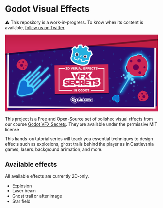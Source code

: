 # Godot Visual Effects

⚠ This repository is a work-in-progress. To know when its content is available, [follow us on Twitter](https://twitter.com/NathanGDQuest)

![project banner](./img/banner-vfx-secrets.png)

This project is a Free and Open-Source set of polished visual effects from our course [Godot VFX Secrets](). They are available under the permissive MIT license

This hands-on tutorial series will teach you essential techniques to design effects such as explosions, ghost trails behind the player as in Castlevania games, lasers, background animation, and more.

## Available effects

All available effects are currently 2D-only.

- Explosion
- Laser beam
- Ghost trail or after image
- Star field
